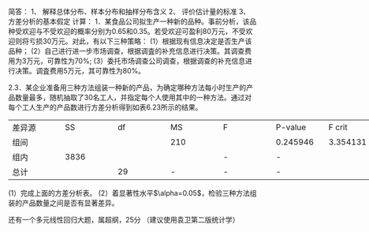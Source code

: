简答：
 1、 解释总体分布、样本分布和抽样分布含义
 2、 评价估计量的标准
 3、 方差分析的基本假定
 计算：
 1．某食品公司拟生产一种新的品种。事前分析，该品种受欢迎与不受欢迎的概率分别为0.65和0.35。若受欢迎可盈利80万元，不受欢迎则将亏损30万元。对此，有以下三种策略：
 (1）根据现有信息决定是否生产该品种；
 (2）自己进行进一步市场调查，根据调査的补充信息进行决策。其调查费用为3万元，可靠性为70%;
 (3）委托市场调查公司调查，根据调查的补充信息进行决策。调査费用5万元，其可靠性为80%。
 ​

 2.3．某企业准备用三种方法组装一种新的产品，为确定哪种方法每小时生产的产品数量最多，随机抽取了30名工人，并指定每个人使用其中的一种方法。通过对每个工人生产的产品数进行方差分析得到如表6.23所示的结果。
 <table data-lake-id="fHpst" id="fHpst" margin="true" width-mode="contain" class="lake-table" style="width: 750px"><colgroup><col width="107"><col width="107"><col width="107"><col width="107"><col width="107"><col width="107"><col width="108"></colgroup><tbody><tr data-lake-id="ubfb17cbd" id="ubfb17cbd"><td data-lake-id="u8b8cb052" id="u8b8cb052">差异源
 </td><td data-lake-id="u18d53e60" id="u18d53e60">SS
 </td><td data-lake-id="uffe028b2" id="uffe028b2">df
 </td><td data-lake-id="u63f2d5fe" id="u63f2d5fe">MS
 </td><td data-lake-id="uc60bba59" id="uc60bba59">F
 </td><td data-lake-id="ue6e531a3" id="ue6e531a3">P-value
 </td><td data-lake-id="u37b3c093" id="u37b3c093">F crit
 </td></tr><tr data-lake-id="u8fe75a6c" id="u8fe75a6c"><td data-lake-id="u50d03467" id="u50d03467">组间
 </td><td data-lake-id="u15abc35f" id="u15abc35f"></td><td data-lake-id="u1ffd4d14" id="u1ffd4d14"></td><td data-lake-id="ue2b3b4d5" id="ue2b3b4d5">210
 </td><td data-lake-id="u680b9cb5" id="u680b9cb5"></td><td data-lake-id="u98b09d0d" id="u98b09d0d">0.245946
 </td><td data-lake-id="ua3c71b7b" id="ua3c71b7b">3.354131
 </td></tr><tr data-lake-id="u99cfb882" id="u99cfb882"><td data-lake-id="u92863d49" id="u92863d49">组内
 </td><td data-lake-id="u56b2dadb" id="u56b2dadb">3836
 </td><td data-lake-id="uae760d17" id="uae760d17"></td><td data-lake-id="ue0a20d77" id="ue0a20d77"></td><td data-lake-id="u23c8fb44" id="u23c8fb44">-
 </td><td data-lake-id="ud13c09e3" id="ud13c09e3">-
 </td><td data-lake-id="uf0390d8a" id="uf0390d8a"></td></tr><tr data-lake-id="uc21f8dd1" id="uc21f8dd1"><td data-lake-id="uebbc109a" id="uebbc109a">总计
 </td><td data-lake-id="ubb7c511d" id="ubb7c511d"></td><td data-lake-id="ufb0d2980" id="ufb0d2980">29
 </td><td data-lake-id="u450c553c" id="u450c553c">-
 </td><td data-lake-id="ucbe94ef6" id="ucbe94ef6">-
 </td><td data-lake-id="uea7db4c3" id="uea7db4c3">-
 </td><td data-lake-id="u6b4344f1" id="u6b4344f1"></td></tr></tbody></table>(1）完成上面的方差分析表。
 (2）着显著性水平$\alpha=0.05$，检验三种方法组装的产品数量之间是否有显著差异。
 ​

 还有一个多元线性回归大题，属超纲，25分
 （建议使用袁卫第二版统计学）
 